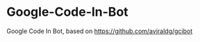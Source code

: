 Google-Code-In-Bot
==================

Google Code In Bot, based on https://github.com/aviraldg/gcibot

